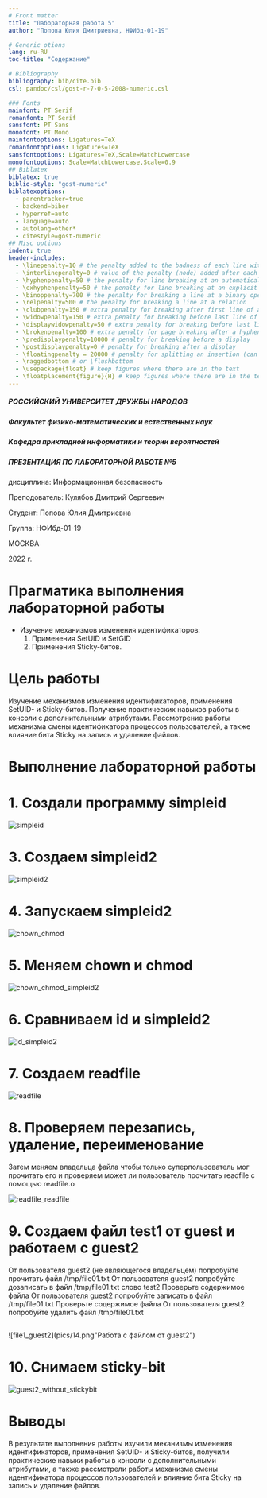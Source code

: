 ```yaml
---
# Front matter
title: "Лабораторная работа 5"
author: "Попова Юлия Дмитриевна, НФИбд-01-19"

# Generic otions
lang: ru-RU
toc-title: "Содержание"

# Bibliography
bibliography: bib/cite.bib
csl: pandoc/csl/gost-r-7-0-5-2008-numeric.csl

### Fonts
mainfont: PT Serif
romanfont: PT Serif
sansfont: PT Sans
monofont: PT Mono
mainfontoptions: Ligatures=TeX
romanfontoptions: Ligatures=TeX
sansfontoptions: Ligatures=TeX,Scale=MatchLowercase
monofontoptions: Scale=MatchLowercase,Scale=0.9
## Biblatex
biblatex: true
biblio-style: "gost-numeric"
biblatexoptions:
  - parentracker=true
  - backend=biber
  - hyperref=auto
  - language=auto
  - autolang=other*
  - citestyle=gost-numeric
## Misc options
indent: true
header-includes:
  - \linepenalty=10 # the penalty added to the badness of each line within a paragraph (no associated penalty node) Increasing the value makes tex try to have fewer lines in the paragraph.
  - \interlinepenalty=0 # value of the penalty (node) added after each line of a paragraph.
  - \hyphenpenalty=50 # the penalty for line breaking at an automatically inserted hyphen
  - \exhyphenpenalty=50 # the penalty for line breaking at an explicit hyphen
  - \binoppenalty=700 # the penalty for breaking a line at a binary operator
  - \relpenalty=500 # the penalty for breaking a line at a relation
  - \clubpenalty=150 # extra penalty for breaking after first line of a paragraph
  - \widowpenalty=150 # extra penalty for breaking before last line of a paragraph
  - \displaywidowpenalty=50 # extra penalty for breaking before last line before a display math
  - \brokenpenalty=100 # extra penalty for page breaking after a hyphenated line
  - \predisplaypenalty=10000 # penalty for breaking before a display
  - \postdisplaypenalty=0 # penalty for breaking after a display
  - \floatingpenalty = 20000 # penalty for splitting an insertion (can only be split footnote in standard LaTeX)
  - \raggedbottom # or \flushbottom
  - \usepackage{float} # keep figures where there are in the text
  - \floatplacement{figure}{H} # keep figures where there are in the text
---
```


##### РОССИЙСКИЙ УНИВЕРСИТЕТ ДРУЖБЫ НАРОДОВ

##### Факультет физико-математических и естественных наук

##### Кафедра прикладной информатики и теории вероятностей

##### ПРЕЗЕНТАЦИЯ ПО ЛАБОРАТОРНОЙ РАБОТЕ №5

дисциплина: Информационная безопасность

Преподователь: Кулябов Дмитрий Сергеевич

Cтудент: Попова Юлия Дмитриевна

Группа: НФИбд-01-19

МОСКВА

2022 г.

# **Прагматика выполнения лабораторной работы**

- Изучение механизмов изменения идентификаторов:
  1. Применения SetUID и SetGID
  2. Применения Sticky-битов.

# **Цель работы**

Изучение механизмов изменения идентификаторов, применения SetUID- и Sticky-битов.
Получение практических навыков работы в консоли с дополнительными атрибутами.
Рассмотрение работы механизма смены идентификатора процессов пользователей, а также влияние бита Sticky на запись и удаление файлов.

# **Выполнение лабораторной работы**

# 1. Создали программу simpleid

![simpleid](pics/2.png "листинг simpleid")

# 3. Создаем simpleid2

![simpleid2](pics/4.png "simpleid2")

# 4. Запускаем simpleid2

![chown_chmod](pics/5.png "simpleid2 launch")

# 5. Меняем chown и chmod

![chown_chmod_simpleid2](pics/6.png "Меня права доступа и владельца файла")

# 6. Сравниваем id и simpleid2

![id_simpleid2](pics/7.png "id simpleid2")

# 7. Создаем readfile

![readfile](pics/9.png "Создаем readfile")

# 8. Проверяем перезапись, удаление, переименование

Затем меняем владельца файла чтобы только суперпользователь мог прочитать его
и проверяем может ли пользователь прочитать readfile с помощью readfile.o

![readfile_readfile](pics/12_readfile_readfile.png "Читаем файл с помощью readfile")

# 9. Создаем файл test1 от guest и работаем с guest2

От пользователя guest2 (не являющегося владельцем) попробуйте прочитать файл /tmp/file01.txt
От пользователя guest2 попробуйте дозаписать в файл /tmp/file01.txt слово test2
Проверьте содержимое файла
От пользователя guest2 попробуйте записать в файл /tmp/file01.txt
Проверьте содержимое файла
От пользователя guest2 попробуйте удалить файл /tmp/file01.txt

##

![file1_guest2](pics/14.png"Работа с файлом от guest2")

# 10. Снимаем sticky-bit

![guest2_without_stickybit](pics/15.png "Снимаем sticky-bit  и работаем с файлом")

# Выводы

В результате выполнения работы изучили механизмы изменения идентификаторов, применения SetUID- и Sticky-битов,
получили практические навыки работы в консоли с дополнительными атрибутами, а также
рассмотрели работы механизма смены идентификатора процессов пользователей и влияние бита Sticky на запись и удаление файлов.
